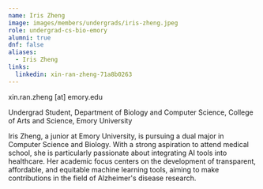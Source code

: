 ```yaml
---
name: Iris Zheng
image: images/members/undergrads/iris-zheng.jpeg
role: undergrad-cs-bio-emory
alumni: true
dnf: false
aliases:
  - Iris Zheng
links:
  linkedin: xin-ran-zheng-71a8b0263
---
```


xin.ran.zheng [at] emory.edu

Undergrad Student, Department of Biology and Computer Science, College of Arts and Science, Emory University

Iris Zheng, a junior at Emory University, is pursuing a dual major in Computer Science and Biology. With a strong aspiration to attend medical school, she is particularly passionate about integrating AI tools into healthcare. Her academic focus centers on the development of transparent, affordable, and equitable machine learning tools, aiming to make contributions in the field of Alzheimer's disease research.
